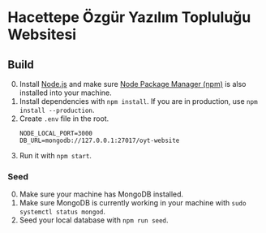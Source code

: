 # Hacettepe Özgür Yazılım Topluluğu Websitesi

## Build
0. Install [Node.js](https://nodejs.org/en/) and make sure [Node Package Manager (npm)](https://www.npmjs.com/) is also installed into your machine.
1. Install dependencies with `npm install`. If you are in production, use `npm install --production`.
2. Create `.env` file in the root.
    ```
    NODE_LOCAL_PORT=3000
    DB_URL=mongodb://127.0.0.1:27017/oyt-website
    ```
3. Run it with `npm start`.

### Seed
0. Make sure your machine has MongoDB installed.
1. Make sure MongoDB is currently working in your machine with `sudo systemctl status mongod`.
2. Seed your local database with `npm run seed`.

